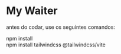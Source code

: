 # My Waiter

antes do codar, use os seguintes comandos:

npm install <br>
npm install tailwindcss @tailwindcss/vite